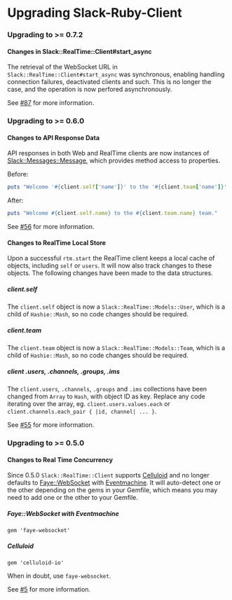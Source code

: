 Upgrading Slack-Ruby-Client
===========================

### Upgrading to >= 0.7.2

#### Changes in Slack::RealTime::Client#start_async

The retrieval of the WebSocket URL in `Slack::RealTime::Client#start_async` was synchronous, enabling handling connection failures, deactivated clients and such. This is no longer the case, and the operation is now perfored asynchronously.

See [#87](https://github.com/dblock/slack-ruby-client/issues/87) for more information.

### Upgrading to >= 0.6.0

#### Changes to API Response Data

API responses in both Web and RealTime clients are now instances of [Slack::Messages::Message](lib/slack/messages/message.rb), which provides method access to properties.

Before:

```ruby
puts "Welcome '#{client.self['name']}' to the '#{client.team['name']}' team."
```

After:

```ruby
puts "Welcome #{client.self.name} to the #{client.team.name} team."
```

See [#56](https://github.com/dblock/slack-ruby-client/issues/56) for more information.

#### Changes to RealTime Local Store

Upon a successful `rtm.start` the RealTime client keeps a local cache of objects, including `self` or `users`. It will now also track changes to these objects. The following changes have been made to the data structures.

##### client.self

The `client.self` object is now a `Slack::RealTime::Models::User`, which is a child of `Hashie::Mash`, so no code changes should be required.

##### client.team

The `client.team` object is now a `Slack::RealTime::Models::Team`, which is a child of `Hashie::Mash`, so no code changes should be required.

##### client .users, .channels, .groups, .ims

The `client.users`, `.channels`, `.groups` and `.ims` collections have been changed from `Array` to `Hash`, with object ID as key. Replace any code iterating over the array, eg. `client.users.values.each` or `client.channels.each_pair { |id, channel| ... }`.

See [#55](https://github.com/dblock/slack-ruby-client/issues/55) for more information.

### Upgrading to >= 0.5.0

#### Changes to Real Time Concurrency

Since 0.5.0 `Slack::RealTime::Client` supports [Celluloid](https://github.com/celluloid/celluloid) and no longer defaults to [Faye::WebSocket](https://github.com/faye/faye-websocket-ruby) with [Eventmachine](https://github.com/eventmachine/eventmachine). It will auto-detect one or the other depending on the gems in your Gemfile, which means you may need to add one or the other to your Gemfile.

##### Faye::WebSocket with Eventmachine

```
gem 'faye-websocket'
```

##### Celluloid

```
gem 'celluloid-io'
```

When in doubt, use `faye-websocket`.

See [#5](https://github.com/dblock/slack-ruby-client/issues/5) for more information.


